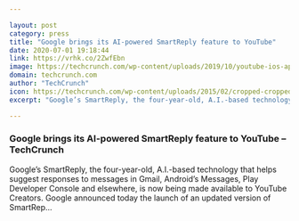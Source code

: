 ```yaml
---

layout: post
category: press
title: "Google brings its AI-powered SmartReply feature to YouTube"
date: 2020-07-01 19:18:44
link: https://vrhk.co/2ZwfEbn
image: https://techcrunch.com/wp-content/uploads/2019/10/youtube-ios-app.jpg?w=712
domain: techcrunch.com
author: "TechCrunch"
icon: https://techcrunch.com/wp-content/uploads/2015/02/cropped-cropped-favicon-gradient.png?w=180
excerpt: "Google’s SmartReply, the four-year-old, A.I.-based technology that helps suggest responses to messages in Gmail, Android’s Messages, Play Developer Console and elsewhere, is now being made available to YouTube Creators. Google announced today the launch of an updated version of SmartRep…"

---
```


### Google brings its AI-powered SmartReply feature to YouTube – TechCrunch

Google’s SmartReply, the four-year-old, A.I.-based technology that helps suggest responses to messages in Gmail, Android’s Messages, Play Developer Console and elsewhere, is now being made available to YouTube Creators. Google announced today the launch of an updated version of SmartRep…
